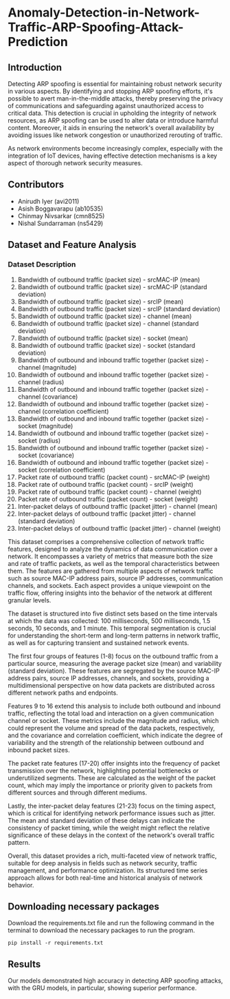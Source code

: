 # Anomaly-Detection-in-Network-Traffic-ARP-Spoofing-Attack-Prediction

## Introduction

Detecting ARP spoofing is essential for maintaining robust network security in various aspects. By identifying and stopping ARP spoofing efforts, it's possible to avert man-in-the-middle attacks, thereby preserving the privacy of communications and safeguarding against unauthorized access to critical data. This detection is crucial in upholding the integrity of network resources, as ARP spoofing can be used to alter data or introduce harmful content. Moreover, it aids in ensuring the network's overall availability by avoiding issues like network congestion or unauthorized rerouting of traffic.

As network environments become increasingly complex, especially with the integration of IoT devices, having effective detection mechanisms is a key aspect of thorough network security measures.

## Contributors
* Anirudh Iyer (avi2011)
* Asish Boggavarapu (ab10535)
* Chinmay Nivsarkar (cmn8525)
* Nishal Sundarraman (ns5429)

## Dataset and Feature Analysis
### Dataset Description
1. Bandwidth of outbound traffic (packet size) - srcMAC-IP (mean)
2. Bandwidth of outbound traffic (packet size) - srcMAC-IP (standard deviation)
3. Bandwidth of outbound traffic (packet size) - srcIP (mean)
4. Bandwidth of outbound traffic (packet size) - srcIP (standard deviation)
5. Bandwidth of outbound traffic (packet size) - channel (mean)
6. Bandwidth of outbound traffic (packet size) - channel (standard deviation)
7. Bandwidth of outbound traffic (packet size) - socket (mean)
8. Bandwidth of outbound traffic (packet size) - socket (standard deviation)
9. Bandwidth of outbound and inbound traffic together (packet size) - channel (magnitude)
10. Bandwidth of outbound and inbound traffic together (packet size) - channel (radius)
11. Bandwidth of outbound and inbound traffic together (packet size) - channel (covariance)
12. Bandwidth of outbound and inbound traffic together (packet size) - channel (correlation coefficient)
13. Bandwidth of outbound and inbound traffic together (packet size) - socket (magnitude)
14. Bandwidth of outbound and inbound traffic together (packet size) - socket (radius)
15. Bandwidth of outbound and inbound traffic together (packet size) - socket (covariance)
16. Bandwidth of outbound and inbound traffic together (packet size) - socket (correlation coefficient)
17. Packet rate of outbound traffic (packet count) - srcMAC-IP (weight)
18. Packet rate of outbound traffic (packet count) - srcIP (weight)
19. Packet rate of outbound traffic (packet count) - channel (weight)
20. Packet rate of outbound traffic (packet count) - socket (weight)
21. Inter-packet delays of outbound traffic (packet jitter) - channel (mean)
22. Inter-packet delays of outbound traffic (packet jitter) - channel (standard deviation)
23. Inter-packet delays of outbound traffic (packet jitter) - channel (weight)


This dataset comprises a comprehensive collection of network traffic features, designed to analyze the dynamics of data communication over a network. It encompasses a variety of metrics that measure both the size and rate of traffic packets, as well as the temporal characteristics between them. The features are gathered from multiple aspects of network traffic such as source MAC-IP address pairs, source IP addresses, communication channels, and sockets. Each aspect provides a unique viewpoint on the traffic flow, offering insights into the behavior of the network at different granular levels.

The dataset is structured into five distinct sets based on the time intervals at which the data was collected: 100 milliseconds, 500 milliseconds, 1.5 seconds, 10 seconds, and 1 minute. This temporal segmentation is crucial for understanding the short-term and long-term patterns in network traffic, as well as for capturing transient and sustained network events.

The first four groups of features (1-8) focus on the outbound traffic from a particular source, measuring the average packet size (mean) and variability (standard deviation). These features are segregated by the source MAC-IP address pairs, source IP addresses, channels, and sockets, providing a multidimensional perspective on how data packets are distributed across different network paths and endpoints.

Features 9 to 16 extend this analysis to include both outbound and inbound traffic, reflecting the total load and interaction on a given communication channel or socket. These metrics include the magnitude and radius, which could represent the volume and spread of the data packets, respectively, and the covariance and correlation coefficient, which indicate the degree of variability and the strength of the relationship between outbound and inbound packet sizes.

The packet rate features (17-20) offer insights into the frequency of packet transmission over the network, highlighting potential bottlenecks or underutilized segments. These are calculated as the weight of the packet count, which may imply the importance or priority given to packets from different sources and through different mediums.

Lastly, the inter-packet delay features (21-23) focus on the timing aspect, which is critical for identifying network performance issues such as jitter. The mean and standard deviation of these delays can indicate the consistency of packet timing, while the weight might reflect the relative significance of these delays in the context of the network's overall traffic pattern.

Overall, this dataset provides a rich, multi-faceted view of network traffic, suitable for deep analysis in fields such as network security, traffic management, and performance optimization. Its structured time series approach allows for both real-time and historical analysis of network behavior.

## Downloading necessary packages
Download the requirements.txt file and run the following command in the terminal to download the necessary packages to run the program.

``` pip install -r requirements.txt ```

## Results
Our models demonstrated high accuracy in detecting ARP spoofing attacks, with the GRU models, in particular, showing superior performance.

